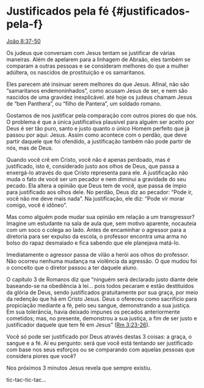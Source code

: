 # Justificados pela fé {#justificados-pela-f}

[João 8:37-50](http://bibliaonline.com.br/acf/jo/8/37-50)

Os judeus que conversam com Jesus tentam se justificar de várias maneiras. Além de apelarem para a linhagem de Abraão, eles também se comparam a outras pessoas e se consideram melhores do que a mulher adúltera, os nascidos de prostituição e os samaritanos.

Eles parecem até insinuar serem melhores do que Jesus. Afinal, não são “samaritanos endemoninhados”, como acusam Jesus de ser, e nem são nascidos de uma gravidez inexplicável. até hoje os judeus chamam Jesus de “ben Panthera”, ou “filho de Pantera”, um soldado romano.

Gostamos de nos justificar pela comparação com outros piores do que nós. O problema é que a única justificativa plausível para alguém ser aceito por Deus é ser tão puro, santo e justo quanto o único Homem perfeito que já passou por aqui: Jesus. Assim como acontece com o perdão, que deve partir daquele que foi ofendido, a justificação também não pode partir de nós, mas de Deus.

Quando você crê em Cristo, você não é apenas perdoado, mas é justificado, isto é, considerado justo aos olhos de Deus, que passa a enxergá-lo através do que Cristo representa para ele. A justificação não muda o fato de você ser um pecador e nem diminui a gravidade do seu pecado. Ela altera a opinião que Deus tem de você, que passa de ímpio para justificado aos olhos dele. No perdão, Deus diz ao pecador: “Pode ir, você não me deve mais nada”. Na justificação, ele diz: “Pode vir morar comigo, você é idôneo”.

Mas como alguém pode mudar sua opinião em relação a um transgressor? Imagine um estudante na sala de aula que, sem motivo aparente, nocauteia com um soco o colega ao lado. Antes de encaminhar o agressor para a diretoria para ser expulso da escola, o professor encontra uma arma no bolso do rapaz desmaiado e fica sabendo que ele planejava matá-lo.

Imediatamente o agressor passa de vilão a herói aos olhos do professor. Não ocorreu nenhuma mudança na violência da agressão. O que mudou foi o conceito que o diretor passou a ter daquele aluno.

O capítulo 3 de Romanos diz que “ninguém será declarado justo diante dele baseando-se na obediência à lei... pois todos pecaram e estão destituídos da glória de Deus, sendo justificados gratuitamente por sua graça, por meio da redenção que há em Cristo Jesus. Deus o ofereceu como sacrifício para propiciação mediante a fé, pelo seu sangue, demonstrando a sua justiça. Em sua tolerância, havia deixado impunes os pecados anteriormente cometidos; mas, no presente, demonstrou a sua justiça, a fim de ser justo e justificador daquele que tem fé em Jesus” ([Rm 3:23-26](http://bibliaonline.com.br/acf/rm/3/23-26)).

Você só pode ser justificado por Deus através destas 3 coisas: a graça, o sangue e a fé. Aí eu pergunto: será que você está tentando ser justificado com base nos seus esforços ou se comparando com aquelas pessoas que considera piores que você?

Nos próximos 3 minutos Jesus revela que sempre existiu.

tic-tac-tic-tac...